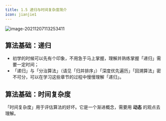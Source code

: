 ```yaml
---
title: 1.5 递归与时间复杂度简介
icon: jianjie1
---
```


![image-20211207113253411](https://tva1.sinaimg.cn/large/008i3skNgy1gx5436eaj3j31em0l2dih.jpg)

## 算法基础：递归

+ 初学的时候可以先有个印象，不用急于马上掌握，理解并熟练掌握「递归」需要一定时间；
+ 「递归」与「分治算法」（请见「归并排序」）「深度优先遍历」「回溯算法」密不可分，可以在学习这些章节的过程中慢慢理解「递归」。

## 算法基础：时间复杂度

「时间复杂度」用于评估算法的好坏。它是一个渐进概念，需要用 **动态** 的观点去理解。